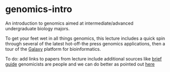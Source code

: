 # genomics-intro
An introduction to genomics aimed at intermediate/advanced undergraduate biology majors.

To get your feet wet in all things genomics, this lecture includes a quick spin through several of the latest hot-off-the press genomics applications, then a tour of the [Galaxy](https://usegalaxy.org/) platform for bioinformatics. 

To do:
add links to papers from lecture
include additional sources like [brief guide](https://www.genome.gov/18016863/a-brief-guide-to-genomics/)
genomicists are people and we can do better as pointed out [here](http://www.nature.com/news/genomics-is-failing-on-diversity-1.20759)
